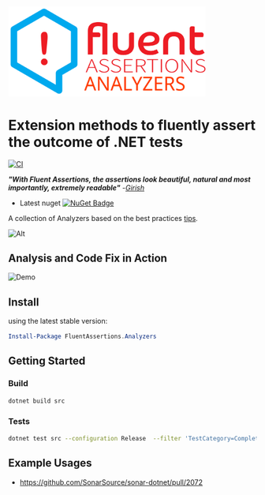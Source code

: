 <a href="https://www.fluentassertions.com"><img src="assets/images/fluent_assertions_analyzers_large_horizontal.svg" style="width:400px"/></a>

# Extension methods to fluently assert the outcome of .NET tests

[![CI](https://github.com/fluentassertions/fluentassertions.analyzers/actions/workflows/ci.yml/badge.svg?branch=main)](https://github.com/fluentassertions/fluentassertions.analyzers/actions/workflows/ci.yml)

***"With Fluent Assertions, the assertions look beautiful, natural and most importantly, extremely readable"*** -[_Girish_](https://twitter.com/girishracharya)

* Latest nuget [![NuGet Badge](https://buildstats.info/nuget/fluentassertions.analyzers?includePreReleases=true)](https://www.nuget.org/packages/fluentassertions.analyzers/)

A collection of Analyzers based on the best practices [tips](https://fluentassertions.com/tips/).

![Alt](https://repobeats.axiom.co/api/embed/92fd2e6496fc171c00616eaf672c3c757a1a29ac.svg "Repobeats analytics image")

## Analysis and Code Fix in Action

![Demo](assets/demo.gif)

## Install

using the latest stable version:

```powershell
Install-Package FluentAssertions.Analyzers
```

## Getting Started

### Build

```bash
dotnet build src
```

### Tests

```bash
dotnet test src --configuration Release  --filter 'TestCategory=Completed'
```

## Example Usages
- https://github.com/SonarSource/sonar-dotnet/pull/2072
